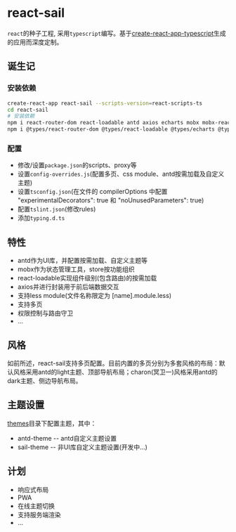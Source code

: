 # react-sail

`react`的种子工程, 采用`typescript`编写。基于[create-react-app-typescript](https://github.com/wmonk/create-react-app-typescript)生成的应用而深度定制。

## 诞生记
### 安装依赖
```bash
create-react-app react-sail --scripts-version=react-scripts-ts
cd react-sail
# 安装依赖
npm i react-router-dom react-loadable antd axios echarts mobx mobx-react lodash enquire-js -S
npm i @types/react-router-dom @types/react-loadable @types/echarts @types/lodash less-vars-to-js less less-loader cross-env ts-import-plugin -D
```

### 配置
+ 修改/设置`package.json`的scripts、proxy等
+ 设置`config-overrides.js`(配置多页、css module、antd按需加载及自定义主题)
+ 设置`tsconfig.json`(在文件的 compilerOptions 中配置 "experimentalDecorators": true 和 "noUnusedParameters": true)
+ 配置`tslint.json`(修改rules)
+ 添加`typing.d.ts`

## 特性
+ antd作为UI库，并配置按需加载、自定义主题等
+ mobx作为状态管理工具，store按功能组织
+ react-loadable实现组件级别(包含路由)的按需加载
+ axios并进行封装用于前后端数据交互
+ 支持less module(文件名称限定为 [name].module.less)
+ 支持多页
+ 权限控制与路由守卫
+ ...

## 风格
如前所述，react-sail支持多页配置。目前内置的多页分别为多套风格的布局：默认风格采用antd的light主题、顶部导航布局；charon(冥卫一)风格采用antd的dark主题、侧边导航布局。

## 主题设置
[themes]('./themes')目录下配置主题，其中：
+ antd-theme -- antd自定义主题设置
+ sail-theme -- 非UI库自定义主题设置(开发中...)

## 计划
+ 响应式布局
+ PWA
+ 在线主题切换
+ 支持服务端渲染
+ ...